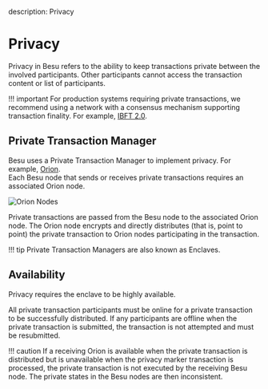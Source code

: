 description: Privacy
<!--- END of page meta data -->

# Privacy

Privacy in Besu refers to the ability to keep transactions private between the involved participants. 
Other participants cannot access the transaction content or list of participants.

!!! important
    For production systems requiring private transactions, we recommend using a network 
    with a consensus mechanism supporting transaction finality. For example, [IBFT 2.0](../../HowTo/Configure/Consensus-Protocols/IBFT.md).

## Private Transaction Manager

Besu uses a Private Transaction Manager to implement privacy. For example, [Orion](http://docs.orion.pegasys.tech).  
Each Besu node that sends or receives private transactions requires an associated Orion node. 

![Orion Nodes](../../images/OrionNodes.png)

Private transactions are passed from the Besu node to the associated Orion node. The Orion node
encrypts and directly distributes (that is, point to point) the private transaction to Orion nodes 
participating in the transaction. 

!!! tip
    Private Transaction Managers are also known as Enclaves.  

## Availability 

Privacy requires the enclave to be highly available. 

All private transaction participants must be online for a private transaction to be successfully distributed.
If any participants are offline when the private transaction is submitted, the transaction is not attempted 
and must be resubmitted.

!!! caution
    If a receiving Orion is available when the private transaction is distributed but is unavailable 
    when the privacy marker transaction is processed, the private transaction is not executed by
    the receiving Besu node. The private states in the Besu nodes are then inconsistent. 